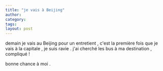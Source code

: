 ```yaml
---
title: "je vais à Beijing"
author:
category: 
tags: 
layout: post
---
```

demain je vais au Beijing pour un entretient , c'est la première fois que je vais à la capitale , je suis ravie . j'ai cherché les bus à ma destination , compliqué ! 

bonne chance à moi .

